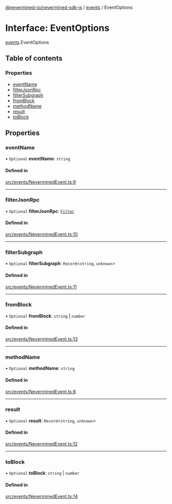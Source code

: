 [@nevermined-io/nevermined-sdk-js](../code-reference.md) / [events](../modules/events.md) / EventOptions

# Interface: EventOptions

[events](../modules/events.md).EventOptions

## Table of contents

### Properties

- [eventName](events.EventOptions.md#eventname)
- [filterJsonRpc](events.EventOptions.md#filterjsonrpc)
- [filterSubgraph](events.EventOptions.md#filtersubgraph)
- [fromBlock](events.EventOptions.md#fromblock)
- [methodName](events.EventOptions.md#methodname)
- [result](events.EventOptions.md#result)
- [toBlock](events.EventOptions.md#toblock)

## Properties

### eventName

• `Optional` **eventName**: `string`

#### Defined in

[src/events/NeverminedEvent.ts:9](https://github.com/nevermined-io/sdk-js/blob/6f83096/src/events/NeverminedEvent.ts#L9)

___

### filterJsonRpc

• `Optional` **filterJsonRpc**: [`Filter`](events.Filter.md)

#### Defined in

[src/events/NeverminedEvent.ts:10](https://github.com/nevermined-io/sdk-js/blob/6f83096/src/events/NeverminedEvent.ts#L10)

___

### filterSubgraph

• `Optional` **filterSubgraph**: `Record`<`string`, `unknown`\>

#### Defined in

[src/events/NeverminedEvent.ts:11](https://github.com/nevermined-io/sdk-js/blob/6f83096/src/events/NeverminedEvent.ts#L11)

___

### fromBlock

• `Optional` **fromBlock**: `string` \| `number`

#### Defined in

[src/events/NeverminedEvent.ts:13](https://github.com/nevermined-io/sdk-js/blob/6f83096/src/events/NeverminedEvent.ts#L13)

___

### methodName

• `Optional` **methodName**: `string`

#### Defined in

[src/events/NeverminedEvent.ts:8](https://github.com/nevermined-io/sdk-js/blob/6f83096/src/events/NeverminedEvent.ts#L8)

___

### result

• `Optional` **result**: `Record`<`string`, `unknown`\>

#### Defined in

[src/events/NeverminedEvent.ts:12](https://github.com/nevermined-io/sdk-js/blob/6f83096/src/events/NeverminedEvent.ts#L12)

___

### toBlock

• `Optional` **toBlock**: `string` \| `number`

#### Defined in

[src/events/NeverminedEvent.ts:14](https://github.com/nevermined-io/sdk-js/blob/6f83096/src/events/NeverminedEvent.ts#L14)
